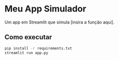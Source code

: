 # Meu App Simulador  
Um app em Streamlit que simula [insira a função aqui].  

## Como executar  
```bash
pip install -r requirements.txt
streamlit run app.py
